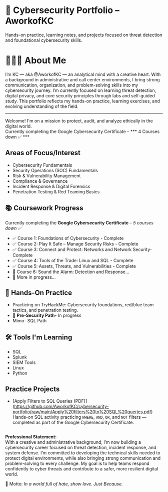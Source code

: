 # 🔐 Cybersecurity Portfolio – AworkofKC
Hands-on practice, learning notes, and projects focused on threat detection and foundational cybersecurity skills.


# 👩🏽‍💻 About Me
I’m KC — aka @AworkofKC — an analytical mind with a creative heart. With a background in administrative and call center environments, I bring strong communication, organization, and problem-solving skills into my cybersecurity journey. I’m currently focused on learning threat detection, digital privacy, and core security principles through labs and self-guided study. This portfolio reflects my hands-on practice, learning exercises, and evolving understanding of the field.

---

Welcome! I'm on a mission to protect, audit, and analyze ethically in the digital world.  
Currently completing the Google Cybersecurity Certificate – *** 4 Courses down ✅ ***


## Areas of Focus/Interest

- Cybersecurity Fundamentals  
- Security Operations (SOC) Fundamentals
- Risk & Vulnerability Management
- Compliance & Governance
- Incident Response & Digital Forensics
- Penetration Testing & Red Teaming Basics


## 📚 Coursework Progress

Currently completing the **Google Cybersecurity Certificate** – *5 courses down ✅*
- ✅ Course 1: Foundations of Cybersecurity - Complete
- ✅ Course 2: Play It Safe – Manage Security Risks - Complete
- ✅ Course 3: Connect and Protect: Networks and Network Security- Complete
- ✅ Course 4: Tools of the Trade: Linux and SQL - Complete
- ✅ Course 5: Assets, Threats, and Vulnerabilities - Complete
- 🔄 Course 6: Sound the Alarm: Detection and Response...
- 🚧 More in progress...


## 🧠 Hands-On Practice
- Practicing on TryHackMe: Cybersecurity foundations, red/blue team tactics, and penetration testing.
- 🔄 **Pre-Security Path-** In progress
- Mimo- SQL Path

## 🛠️ Tools I'm Learning
- SQL
- Splunk
- SIEM Tools
- Linux
- Python

## Practice Projects

- [Apply Filters to SQL Queries (PDF)] (https://github.com/AworkofKC/cybersecurity-portfolio/raw/main/Apply%20filters%20to%20SQL%20queries.pdf)  
  Hands-on SQL activity practicing `WHERE`, `AND`, `OR`, and `NOT` filters — completed as part of the Google Cybersecurity Certificate.


##
**Professional Statement:**  
With a creative and administrative background, I’m now building a cybersecurity career focused on threat detection, incident response, and system defense. I’m committed to developing the technical skills needed to protect digital environments, while also bringing strong communication and problem-solving to every challenge. My goal is to help teams respond confidently to cyber threats and contribute to a safer, more resilient digital world.


🌟 Motto: *In a world full of hate, show love. Just Because.*
